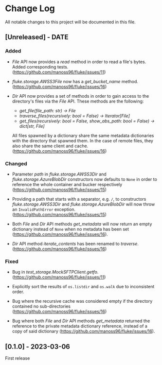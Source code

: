 
# Change Log
All notable changes to this project will be documented in this file.

## [Unreleased] - DATE

### Added

- *File* API now provides a *read* method
  in order to read a file's bytes. Added
  corresponding tests. (https://github.com/manoss96/fluke/issues/11)

- *fluke.storage.AWSS3File* now has a *get_bucket_name* method.
  (https://github.com/manoss96/fluke/issues/16)

- *Dir* API now provides a set of methods in order to gain
  access to the directory's files via the *File* API. These
  methods are the following:
  + *get_file(file_path: str) -> File*
  + *traverse_files(recursively: bool = False) -> Iterator[File]*
  + *get_files(recursively: bool = False, show_abs_path: bool = False) -> dict[str, File]*
  
  All files spawned by a dictionary share the same metadata dictionaries
  with the directory that spawned them. In the case of remote files, they
  also share the same client and cache. (https://github.com/manoss96/fluke/issues/16)
   
### Changed

- Parameter *path* in *fluke.storage.AWSS3Dir* and *fluke.storage.AzureBlobDir*
  constructors now defaults to ``None`` in order to reference the whole
  container and bucker respectively (https://github.com/manoss96/fluke/issues/15)

- Providing a path that starts with a separator, e.g. ``/``, to constructors
  *fluke.storage.AWSS3Dir* and *fluke.storage.AzureBlobDir* will now throw
  an ``InvalidPathError`` exception. (https://github.com/manoss96/fluke/issues/15)

- Both *File* and *Dir* API methods *get_metadata* will now return
  an empty dictionary instead of ``None`` when no metadata has been
  set (https://github.com/manoss96/fluke/issues/16).

- *Dir* API method *iterate_contents* has been renamed to *traverse*.
  (https://github.com/manoss96/fluke/issues/16)
 
### Fixed

- Bug in *test_storage.MockSFTPClient.getfo*. (https://github.com/manoss96/fluke/issues/11)

- Explicitly sort the results of ``os.listdir`` and ``os.walk``
  due to inconsistent order.

- Bug where the recursive cache was considered empty if the directory
  contained no sub-directories (https://github.com/manoss96/fluke/issues/16)

- Bug where both *File* and *Dir* API methods *get_metadata* returned
  the reference to the private metadata dictionary reference, instead
  of a copy of said dictionary (https://github.com/manoss96/fluke/issues/16).

 
## [0.1.0] - 2023-03-06
 
First release